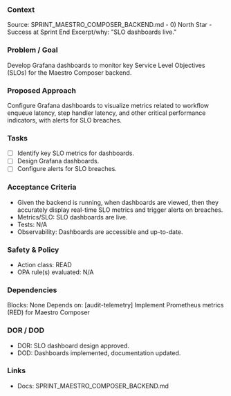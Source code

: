 ### Context
Source: SPRINT_MAESTRO_COMPOSER_BACKEND.md - 0) North Star - Success at Sprint End
Excerpt/why: "SLO dashboards live."

### Problem / Goal
Develop Grafana dashboards to monitor key Service Level Objectives (SLOs) for the Maestro Composer backend.

### Proposed Approach
Configure Grafana dashboards to visualize metrics related to workflow enqueue latency, step handler latency, and other critical performance indicators, with alerts for SLO breaches.

### Tasks
- [ ] Identify key SLO metrics for dashboards.
- [ ] Design Grafana dashboards.
- [ ] Configure alerts for SLO breaches.

### Acceptance Criteria
- Given the backend is running, when dashboards are viewed, then they accurately display real-time SLO metrics and trigger alerts on breaches.
- Metrics/SLO: SLO dashboards are live.
- Tests: N/A
- Observability: Dashboards are accessible and up-to-date.

### Safety & Policy
- Action class: READ
- OPA rule(s) evaluated: N/A

### Dependencies
Blocks: None
Depends on: [audit-telemetry] Implement Prometheus metrics (RED) for Maestro Composer

### DOR / DOD
- DOR: SLO dashboard design approved.
- DOD: Dashboards implemented, documentation updated.

### Links
- Docs: SPRINT_MAESTRO_COMPOSER_BACKEND.md

